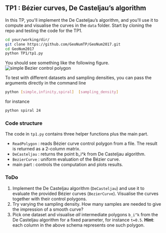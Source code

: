 ## TP1 : Bézier curves, De Casteljau’s algorithm
In this TP, you'll implement the De Casteljau’s algorithm, and you'll use it to compute and visualise the curves in the `data` folder. Start by cloning the repo and testing the code for the TP1.
```bash
cd your/working/dir/
git clone https://github.com/GeoNumTP/GeoNum2017.git
cd GeoNum2017
python TP1/tp1.py
```
You should see something like the following figure.
![simple Bezier control polygon](https://raw.githubusercontent.com/GeoNumTP/GeoNum2017/master/_assets/simple.png)

To test with different datasets and sampling densities, you can pass the arguments directly in the command line
```bash
python [simple,infinity,spiral]  [sampling_density]
```
for instance
```bash
python spiral 24
```

### Code structure
The code in `tp1.py` contains three helper functions plus the main part.
* `ReadPolygon` : reads Bézier curve control polygon from a file. The result is returned as a 2-column matrix.
* `DeCasteljau` : returns the point b_i^k from De Casteljau algorithm.
* `BezierCurve` : uniform evaluation of the Bézier curve.
* main part : controls the computation and plots results. 


### ToDo
1. Implement the De Casteljau algorithm (`DeCasteljau`) and use it to evaluate the provided Bézier curves (`BezierCurve`). Visualise the curves together with their control polygons.
2. Try varying the sampling density. How many samples are needed to give the impression of a smooth curve?
3. Pick one dataset and visualise *all* intermediate polygons `b_i^k` from the De Casteljau algorithm for a fixed parameter, for instance `t=0.5`. **Hint**: each column in the above schema represents one such polygon.
